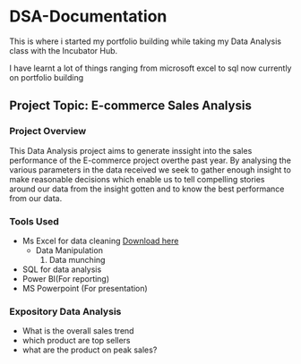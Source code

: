 # DSA-Documentation

This is where i started my portfolio building while taking my Data Analysis class with the Incubator Hub.

I have learnt a lot of things ranging from microsoft excel to sql now currently on portfolio building

## Project Topic: E-commerce Sales Analysis

### Project Overview

This Data Analysis project aims to generate inssight into the sales performance of the E-commerce project overthe past year. By analysing the various parameters in the data received we seek to gather enough insight to make reasonable decisions which enable us to tell compelling stories around our data from the insight gotten and to know the best performance from our data.

### Tools Used

- Ms Excel for data cleaning [Download here](https://Microsoft.com)
  - Data Manipulation
    1. Data munching
- SQL for data analysis
- Power BI(For reporting)
- MS Powerpoint (For presentation)
### Expository Data Analysis
  - What is the overall sales trend
  - which product are top sellers
  - what are the product on peak sales?


